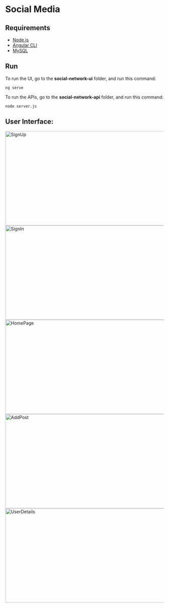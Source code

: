 # Social Media

## Requirements
* [Node.js](https://nodejs.org/en/)
* [Angular CLI](https://cli.angular.io)
* [MySQL](https://www.mysql.com/products/workbench/)

## Run
To run the UI, go to the **social-network-ui** folder, and run this command:
```
ng serve
```
To run the APIs, go to the **social-network-api** folder, and run this command:
```
node server.js
```

## User Interface:
<span>
  <img src="https://github.com/amogh2004/Social-Media/blob/master/images/SignUp.jpeg" alt="SignUp" width="600" height="300">
</span><br />
                                                                                                                           
<span>
  <img src="https://github.com/amogh2004/Social-Media/blob/master/images/SignIn.jpeg" alt="SignIn" width="600" height="300">
</span><br />
                                                                                                                           
<span>
  <img src="https://github.com/amogh2004/Social-Media/blob/master/images/HomePage.jpeg" alt="HomePage" width="600" height="300">
</span><br />
                                                                                                                           
 <span>
  <img src="https://github.com/amogh2004/Social-Media/blob/master/images/AddPost.jpeg" alt="AddPost" width="600" height="300">
</span><br /> 
       
<span>
  <img src="https://github.com/amogh2004/Social-Media/blob/master/images/UserDetails.jpeg" alt="UserDetails" width="600" height="300">
</span><br />       
